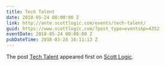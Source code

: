 ```yaml
---
title: Tech Talent
date: 2018-05-24 00:00:00 Z
link: http://ante.scottlogic.com/events/tech-talent/
guid: https://www.scottlogic.com/?post_type=events&p=4352
eventDate: 2018-05-24 00:00:00 Z
pubDateTime: 2018-03-28 16:11:13 Z
---
```


<p>The post <a rel="nofollow" href="http://ante.scottlogic.com/events/tech-talent/">Tech Talent</a> appeared first on <a rel="nofollow" href="http://ante.scottlogic.com">Scott Logic</a>.</p>